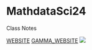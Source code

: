 # MathdataSci24
Class Notes 

[WEBSITE](https://clarckd02.github.io/MathdataSci24/) 
[GAMMA_WEBSITE](https://tinyurl.com/bdh7xhta) 
<img src= "https://www.colorado.com/_next/image?url=https%3A%2F%2Fapi.colorado.com%2Fsites%2Fdefault%2Ffiles%2Flegacy_drupal_7_images%2FTwin%2520Lakes_MUST%2520CREDIT_%2520mark%2520byzewski_0.jpg&w=3840&q=75">
